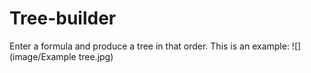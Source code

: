 # Tree-builder
Enter a formula and produce a tree in that order. 
This is an example:
![](image/Example tree.jpg)
